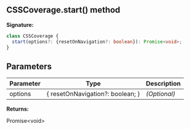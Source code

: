 ## CSSCoverage.start() method

**Signature:**

```typescript
class CSSCoverage {
  start(options?: {resetOnNavigation?: boolean}): Promise<void>;
}
```

## Parameters

| Parameter | Type                             | Description       |
| --------- | -------------------------------- | ----------------- |
| options   | { resetOnNavigation?: boolean; } | <i>(Optional)</i> |

**Returns:**

Promise&lt;void&gt;
